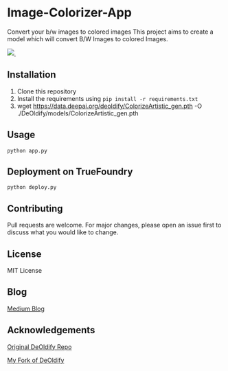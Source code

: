 # Image-Colorizer-App

Convert your b/w images to colored images
This project aims to create a model which will convert B/W Images to colored Images.

<p align='left'>
  
  <a href="">
    <img src="https://img.shields.io/badge/Colab-F9AB00?style=for-the-badge&logo=googlecolab&color=525252" />
  </a>&nbsp;&nbsp;
</p>

## Installation

1. Clone this repository
2. Install the requirements using `pip install -r requirements.txt`
3. wget https://data.deepai.org/deoldify/ColorizeArtistic_gen.pth -O ./DeOldify/models/ColorizeArtistic_gen.pth

## Usage

```python app.py```

## Deployment on TrueFoundry

```python deploy.py```

## Contributing

Pull requests are welcome. For major changes, please open an issue first to discuss what you would like to change.

## License

MIT License

## Blog

[Medium Blog]()

## Acknowledgements

[Original DeOldify Repo](https://github.com/jantic/DeOldify)

[My Fork of DeOldify](https://github.com/d4rk-lucif3r/DeOldify)